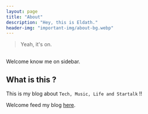 ```yaml
---
layout: page
title: "About"
description: "Hey, this is Eldath."
header-img: "important-img/about-bg.webp"
---
```

 > Yeah, it's on.

##
Welcome know me on sidebar.

## What is this ?
This is my blog about `Tech, Music, Life and Startalk`  !!

Welcome feed my blog [here](/feed.xml).
